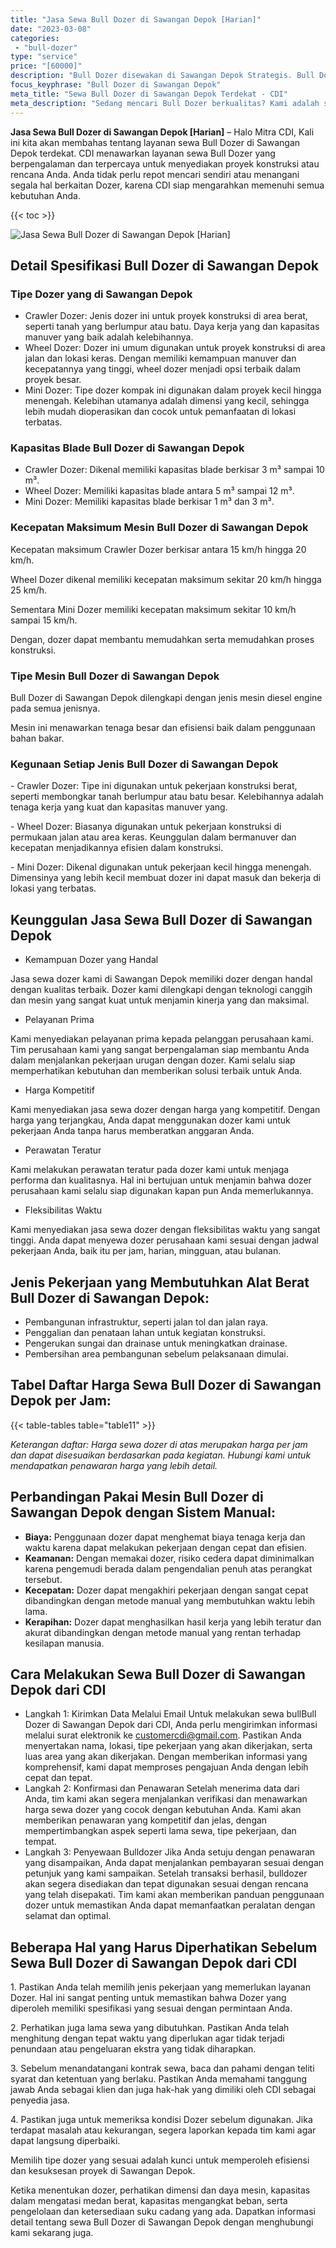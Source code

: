 ```yaml
---
title: "Jasa Sewa Bull Dozer di Sawangan Depok [Harian]"
date: "2023-03-08"
categories:
 - "bull-dozer"
type: "service"
price: "[60000]"
description: "Bull Dozer disewakan di Sawangan Depok Strategis. Bull Dozer unggulan untuk kebutuhan proyek konstruksi dengan performa superior. Segera konsultasikan kebutuhan Anda."
focus_keyphrase: "Bull Dozer di Sawangan Depok"
meta_title: "Sewa Bull Dozer di Sawangan Depok Terdekat - CDI"
meta_description: "Sedang mencari Bull Dozer berkualitas? Kami adalah solusi tepat dengan harga kompetitif. Segera hubungi kami."
---
```


**Jasa Sewa Bull Dozer di Sawangan Depok [Harian]** – Halo Mitra CDI, Kali ini kita akan membahas tentang layanan sewa Bull Dozer di Sawangan Depok terdekat. CDI menawarkan layanan sewa Bull Dozer yang berpengalaman dan terpercaya untuk menyediakan proyek konstruksi atau rencana Anda. Anda tidak perlu repot mencari sendiri atau menangani segala hal berkaitan Dozer, karena CDI siap mengarahkan memenuhi semua kebutuhan Anda.

{{< toc >}}

![Jasa Sewa Bull Dozer di Sawangan Depok [Harian]](/images/bull-dozer/bull-dozer-25.jpg)

## Detail Spesifikasi Bull Dozer di Sawangan Depok

### Tipe Dozer yang di Sawangan Depok

*   Crawler Dozer: Jenis dozer ini untuk proyek konstruksi di area berat, seperti tanah yang berlumpur atau batu. Daya kerja yang dan kapasitas manuver yang baik adalah kelebihannya.
*   Wheel Dozer: Dozer ini umum digunakan untuk proyek konstruksi di area jalan dan lokasi keras. Dengan memiliki kemampuan manuver dan kecepatannya yang tinggi, wheel dozer menjadi opsi terbaik dalam proyek besar.
*   Mini Dozer: Tipe dozer kompak ini digunakan dalam proyek kecil hingga menengah. Kelebihan utamanya adalah dimensi yang kecil, sehingga lebih mudah dioperasikan dan cocok untuk pemanfaatan di lokasi terbatas.

### Kapasitas Blade Bull Dozer di Sawangan Depok

*   Crawler Dozer: Dikenal memiliki kapasitas blade berkisar 3 m³ sampai 10 m³.
*   Wheel Dozer: Memiliki kapasitas blade antara 5 m³ sampai 12 m³.
*   Mini Dozer: Memiliki kapasitas blade berkisar 1 m³ dan 3 m³.

### Kecepatan Maksimum Mesin Bull Dozer di Sawangan Depok

Kecepatan maksimum Crawler Dozer berkisar antara 15 km/h hingga 20 km/h.

Wheel Dozer dikenal memiliki kecepatan maksimum sekitar 20 km/h hingga 25 km/h.

Sementara Mini Dozer memiliki kecepatan maksimum sekitar 10 km/h sampai 15 km/h.

Dengan, dozer dapat membantu memudahkan serta memudahkan proses konstruksi.

### Tipe Mesin Bull Dozer di Sawangan Depok

Bull Dozer di Sawangan Depok dilengkapi dengan jenis mesin diesel engine pada semua jenisnya.

Mesin ini menawarkan tenaga besar dan efisiensi baik dalam penggunaan bahan bakar.

### Kegunaan Setiap Jenis Bull Dozer di Sawangan Depok

\- Crawler Dozer: Tipe ini digunakan untuk pekerjaan konstruksi berat, seperti membongkar tanah berlumpur atau batu besar. Kelebihannya adalah tenaga kerja yang kuat dan kapasitas manuver yang.

\- Wheel Dozer: Biasanya digunakan untuk pekerjaan konstruksi di permukaan jalan atau area keras. Keunggulan dalam bermanuver dan kecepatan menjadikannya efisien dalam konstruksi.

\- Mini Dozer: Dikenal digunakan untuk pekerjaan kecil hingga menengah. Dimensinya yang lebih kecil membuat dozer ini dapat masuk dan bekerja di lokasi yang terbatas.

## Keunggulan Jasa Sewa Bull Dozer di Sawangan Depok

*   Kemampuan Dozer yang Handal

Jasa sewa dozer kami di Sawangan Depok memiliki dozer dengan handal dengan kualitas terbaik. Dozer kami dilengkapi dengan teknologi canggih dan mesin yang sangat kuat untuk menjamin kinerja yang dan maksimal.
*   Pelayanan Prima

Kami menyediakan pelayanan prima kepada pelanggan perusahaan kami. Tim perusahaan kami yang sangat berpengalaman siap membantu Anda dalam menjalankan pekerjaan urugan dengan dozer. Kami selalu siap memperhatikan kebutuhan dan memberikan solusi terbaik untuk Anda.
*   Harga Kompetitif

Kami menyediakan jasa sewa dozer dengan harga yang kompetitif. Dengan harga yang terjangkau, Anda dapat menggunakan dozer kami untuk pekerjaan Anda tanpa harus memberatkan anggaran Anda.
*   Perawatan Teratur

Kami melakukan perawatan teratur pada dozer kami untuk menjaga performa dan kualitasnya. Hal ini bertujuan untuk menjamin bahwa dozer perusahaan kami selalu siap digunakan kapan pun Anda memerlukannya.
*   Fleksibilitas Waktu

Kami menyediakan jasa sewa dozer dengan fleksibilitas waktu yang sangat tinggi. Anda dapat menyewa dozer perusahaan kami sesuai dengan jadwal pekerjaan Anda, baik itu per jam, harian, mingguan, atau bulanan.

## Jenis Pekerjaan yang Membutuhkan Alat Berat Bull Dozer di Sawangan Depok:

*   Pembangunan infrastruktur, seperti jalan tol dan jalan raya.
*   Penggalian dan penataan lahan untuk kegiatan konstruksi.
*   Pengerukan sungai dan drainase untuk meningkatkan drainase.
*   Pembersihan area pembangunan sebelum pelaksanaan dimulai.

## Tabel Daftar Harga Sewa Bull Dozer di Sawangan Depok per Jam:

{{< table-tables table="table11" >}}

_Keterangan daftar: Harga sewa dozer di atas merupakan harga per jam dan dapat disesuaikan berdasarkan pada kegiatan. Hubungi kami untuk mendapatkan penawaran harga yang lebih detail._

## Perbandingan Pakai Mesin Bull Dozer di Sawangan Depok dengan Sistem Manual:

*   **Biaya:** Penggunaan dozer dapat menghemat biaya tenaga kerja dan waktu karena dapat melakukan pekerjaan dengan cepat dan efisien.
*   **Keamanan:** Dengan memakai dozer, risiko cedera dapat diminimalkan karena pengemudi berada dalam pengendalian penuh atas perangkat tersebut.
*   **Kecepatan:** Dozer dapat mengakhiri pekerjaan dengan sangat cepat dibandingkan dengan metode manual yang membutuhkan waktu lebih lama.
*   **Kerapihan:** Dozer dapat menghasilkan hasil kerja yang lebih teratur dan akurat dibandingkan dengan metode manual yang rentan terhadap kesilapan manusia.

## Cara Melakukan Sewa Bull Dozer di Sawangan Depok dari CDI

*   Langkah 1: Kirimkan Data Melalui Email
Untuk melakukan sewa bullBull Dozer di Sawangan Depok dari CDI, Anda perlu mengirimkan informasi melalui surat elektronik ke customercdi@gmail.com. Pastikan Anda menyertakan nama, lokasi, tipe pekerjaan yang akan dikerjakan, serta luas area yang akan dikerjakan. Dengan memberikan informasi yang komprehensif, kami dapat memproses pengajuan Anda dengan lebih cepat dan tepat.
*   Langkah 2: Konfirmasi dan Penawaran
Setelah menerima data dari Anda, tim kami akan segera menjalankan verifikasi dan menawarkan harga sewa dozer yang cocok dengan kebutuhan Anda. Kami akan memberikan penawaran yang kompetitif dan jelas, dengan mempertimbangkan aspek seperti lama sewa, tipe pekerjaan, dan tempat.
*   Langkah 3: Penyewaan Bulldozer
Jika Anda setuju dengan penawaran yang disampaikan, Anda dapat menjalankan pembayaran sesuai dengan petunjuk yang kami sampaikan. Setelah transaksi berhasil, bulldozer akan segera disediakan dan tepat digunakan sesuai dengan rencana yang telah disepakati. Tim kami akan memberikan panduan penggunaan dozer untuk memastikan Anda dapat memanfaatkan peralatan dengan selamat dan optimal.

## Beberapa Hal yang Harus Diperhatikan Sebelum Sewa Bull Dozer di Sawangan Depok dari CDI

1\.  Pastikan Anda telah memilih jenis pekerjaan yang memerlukan layanan Dozer. Hal ini sangat penting untuk memastikan bahwa Dozer yang diperoleh memiliki spesifikasi yang sesuai dengan permintaan Anda.

2\.  Perhatikan juga lama sewa yang dibutuhkan. Pastikan Anda telah menghitung dengan tepat waktu yang diperlukan agar tidak terjadi penundaan atau pengeluaran ekstra yang tidak diharapkan.

3\.  Sebelum menandatangani kontrak sewa, baca dan pahami dengan teliti syarat dan ketentuan yang berlaku. Pastikan Anda memahami tanggung jawab Anda sebagai klien dan juga hak-hak yang dimiliki oleh CDI sebagai penyedia jasa.

4\.  Pastikan juga untuk memeriksa kondisi Dozer sebelum digunakan. Jika terdapat masalah atau kekurangan, segera laporkan kepada tim kami agar dapat langsung diperbaiki.

Memilih tipe dozer yang sesuai adalah kunci untuk memperoleh efisiensi dan kesuksesan proyek di Sawangan Depok.

Ketika menentukan dozer, perhatikan dimensi dan daya mesin, kapasitas dalam mengatasi medan berat, kapasitas mengangkat beban, serta pengelolaan dan ketersediaan suku cadang yang ada. Dapatkan informasi detail tentang sewa Bull Dozer di Sawangan Depok dengan menghubungi kami sekarang juga.